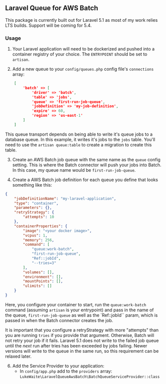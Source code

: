 ## Laravel Queue for AWS Batch
This package is currently built out for Laravel 5.1 as most of my work relies LTS builds. Support will be coming for 5.4.

### Usage
1. Your Laravel application will need to be dockerized and pushed into a container registry of your choice. The `ENTRYPOINT`
   should be set to `artisan`. 

2. Add a new queue to your `config/queues.php` config file's `connections` array:
```json
    [
        'batch' => [
            'driver' => 'batch',
            'table' => 'jobs',
            'queue' => 'first-run-job-queue',
            'jobDefinition' => 'my-job-definition',
            'expire' => 60,
            'region' => 'us-east-1'
        ]
    ]
```
This queue transport depends on being able to write it's queue jobs to a database queue. In this example, it writes it's
jobs to the `jobs` table. You'll need to use the `artisan queue:table` to create a migration to create this table.

3. Create an AWS Batch job queue with the same name as the `queue` config setting. This is where the Batch connector
will push your jobs into Batch. In this case, my queue name would be `first-run-job-queue`.

4. Create a AWS Batch job definition for each queue you define that looks something like this:
```json
{
    "jobDefinitionName": "my-laravel-application",
    "type": "container",
    "parameters": {},
    "retryStrategy": {
        "attempts": 10
    },
    "containerProperties": {
        "image": "<your docker image>",
        "vcpus": 1,
        "memory": 256,
        "command": [
            "queue:work-batch",
            "first-run-job-queue",
            "Ref::jobId",
            "--tries=3"
        ],
        "volumes": [],
        "environment": [],
        "mountPoints": [],
        "ulimits": []
    }
}
```
Here, you configure your container to start, run the `queue:work-batch` command (assuming `artisan` is your entrypoint)
and pass in the name of the queue, `first-run-job-queue` as well as the `Ref::jobId`` param, which is passed in when
the Batch connector creates the job.

It is important that you configure a retryStrategy with more "attempts" than you are running `tries` if you provide that
argument. Otherwise, Batch will not retry your job if it fails. Laravel 5.1 does not write to the failed job queue until
the _next_ run after tries has been exceeded by jobs failing. Newer versions will write to the queue in the same run, so
this requirement can be relaxed later.

6. Add the Service Provider to your application:
    * In `config/app.php` add to the `providers` array: `LukeWaite\LaravelQueueAwsBatch\BatchQueueServiceProvider::class`